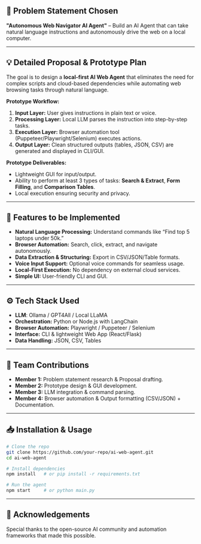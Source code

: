 
## 📌 Problem Statement Chosen  
**"Autonomous Web Navigator AI Agent"** – Build an AI Agent that can take natural language instructions and autonomously drive the web on a local computer.  

---

## 💡 Detailed Proposal & Prototype Plan  
The goal is to design a **local-first AI Web Agent** that eliminates the need for complex scripts and cloud-based dependencies while automating web browsing tasks through natural language.  

**Prototype Workflow:**  
1. **Input Layer:** User gives instructions in plain text or voice.  
2. **Processing Layer:** Local LLM parses the instruction into step-by-step tasks.  
3. **Execution Layer:** Browser automation tool (Puppeteer/Playwright/Selenium) executes actions.  
4. **Output Layer:** Clean structured outputs (tables, JSON, CSV) are generated and displayed in CLI/GUI.  

**Prototype Deliverables:**  
- Lightweight GUI for input/output.  
- Ability to perform at least 3 types of tasks: **Search & Extract**, **Form Filling**, and **Comparison Tables**.  
- Local execution ensuring security and privacy.  

---

## 🚀 Features to be Implemented  
- **Natural Language Processing:** Understand commands like “Find top 5 laptops under 50k.”  
- **Browser Automation:** Search, click, extract, and navigate autonomously.  
- **Data Extraction & Structuring:** Export in CSV/JSON/Table formats.  
- **Voice Input Support:** Optional voice commands for seamless usage.  
- **Local-First Execution:** No dependency on external cloud services.  
- **Simple UI:** User-friendly CLI and GUI.  

---

## ⚙️ Tech Stack Used  
- **LLM**: Ollama / GPT4All / Local LLaMA  
- **Orchestration:** Python or Node.js with LangChain  
- **Browser Automation:** Playwright / Puppeteer / Selenium  
- **Interface:** CLI & lightweight Web App (React/Flask)  
- **Data Handling:** JSON, CSV, Tables  

---

## 👥 Team Contributions  
- **Member 1:** Problem statement research & Proposal drafting.  
- **Member 2:** Prototype design & GUI development.  
- **Member 3:** LLM integration & command parsing.  
- **Member 4:** Browser automation & Output formatting (CSV/JSON) + Documentation.  

---

## 📥 Installation & Usage  
```bash
# Clone the repo
git clone https://github.com/your-repo/ai-web-agent.git
cd ai-web-agent

# Install dependencies
npm install   # or pip install -r requirements.txt

# Run the agent
npm start     # or python main.py
```  

---

## 🙏 Acknowledgements  
Special thanks to the open-source AI community and automation frameworks that made this possible.  
